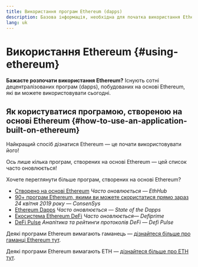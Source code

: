 ```yaml
---
title: Використання програм Ethereum (dapps)
description: Базова інформація, необхідна для початка використання Ethereum.
lang: uk
---
```


# Використання Ethereum {#using-ethereum}

<div class="featured">

**Бажаєте розпочати використання Ethereum?** Існують сотні децентралізованих програм (dapps), побудованих на основі Ethereum, які ви можете використовувати сьогодні.

</div>

## Як користуватися програмою, створеною на основі Ethereum {#how-to-use-an-application-built-on-ethereum}

Найкращий спосіб дізнатися Ethereum — це почати використовувати його!

Ось лише кілька програм, створених на основі Ethereum — цей список часто оновлюється!

<RandomAppList />

Хочете переглянути більше програм, створених на основі Ethereum?

- [Створено на основі Ethereum](https://docs.ethhub.io/built-on-ethereum/built-on-ethereum/) _Часто оновлюється — EthHub_
- [90+ програм Ethereum, якими ви можете скористатися прямо зараз](https://media.consensys.net/40-ethereum-apps-you-can-use-right-now-d643333769f7) _24 квітня 2019 року — ConsenSys_
- [Ethereum Dapps](https://www.stateofthedapps.com/rankings/platform/ethereum) _Часто оновлюється — State of the Dapps_
- [Екосистема Ethereum DeFi](https://defiprime.com/ethereum) _Часто оновлюється— Defiprime_
- [DeFi Pulse](https://defipulse.com/) _Аналітика та рейтинги протоколів DeFi — Defi Pulse_

Деякі програми Ethereum вимагають гаманець — [дізнайтеся більше про гаманці Ethereum тут](/uk/wallets/).

Деякі програми Ethereum вимагають ETH — [дізнайтеся більше про ETH тут](/uk/eth/).
